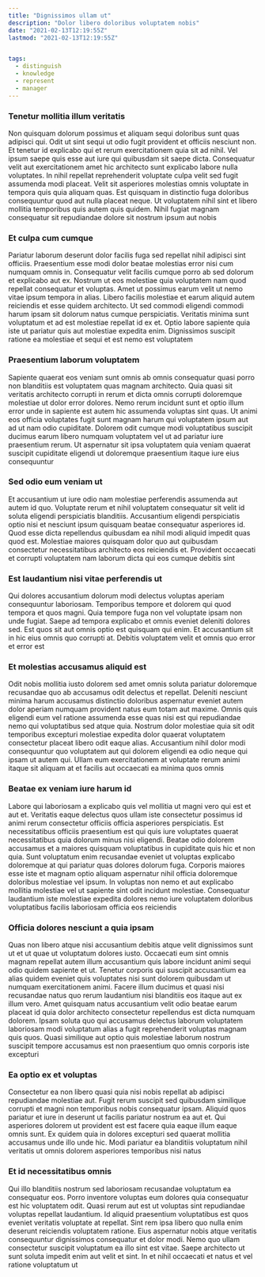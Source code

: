 ```yaml
---
title: "Dignissimos ullam ut"
description: "Dolor libero doloribus voluptatem nobis"
date: "2021-02-13T12:19:55Z"
lastmod: "2021-02-13T12:19:55Z"


tags:
  - distinguish
  - knowledge
  - represent
  - manager
---
```




### Tenetur mollitia illum veritatis

Non quisquam dolorum possimus et aliquam sequi doloribus sunt quas adipisci qui. Odit ut sint sequi ut odio fugit provident et officiis nesciunt non. Et tenetur id explicabo qui et rerum exercitationem quia sit ad nihil. Vel ipsum saepe quis esse aut iure qui quibusdam sit saepe dicta. Consequatur velit aut exercitationem amet hic architecto sunt explicabo labore nulla voluptates. In nihil repellat reprehenderit voluptate culpa velit sed fugit assumenda modi placeat. Velit sit asperiores molestias omnis voluptate in tempora quis quia aliquam quas. Est quisquam in distinctio fuga doloribus consequuntur quod aut nulla placeat neque. Ut voluptatem nihil sint et libero mollitia temporibus quis autem quis quidem. Nihil fugiat magnam consequatur sit repudiandae dolore sit nostrum ipsum aut nobis

### Et culpa cum cumque

Pariatur laborum deserunt dolor facilis fuga sed repellat nihil adipisci sint officiis. Praesentium esse modi dolor beatae molestias error nisi cum numquam omnis in. Consequatur velit facilis cumque porro ab sed dolorum et explicabo aut ex. Nostrum ut eos molestiae quia voluptatem nam quod repellat consequatur et voluptas. Amet ut possimus earum velit ut nemo vitae ipsum tempora in alias. Libero facilis molestiae et earum aliquid autem reiciendis et esse quidem architecto. Ut sed commodi eligendi commodi harum ipsam sit dolorum natus cumque perspiciatis. Veritatis minima sunt voluptatum et ad est molestiae repellat id ex et. Optio labore sapiente quia iste ut pariatur quis aut molestiae expedita enim. Dignissimos suscipit ratione ea molestiae et sequi et est nemo est voluptatem

### Praesentium laborum voluptatem

Sapiente quaerat eos veniam sunt omnis ab omnis consequatur quasi porro non blanditiis est voluptatem quas magnam architecto. Quia quasi sit veritatis architecto corrupti in rerum et dicta omnis corrupti doloremque molestiae ut dolor error dolores. Nemo rerum incidunt sunt et optio illum error unde in sapiente est autem hic assumenda voluptas sint quas. Ut animi eos officia voluptates fugit sunt magnam harum qui voluptatem ipsum aut ad ut nam odio cupiditate. Dolorem odit cumque modi voluptatibus suscipit ducimus earum libero numquam voluptatem vel ut ad pariatur iure praesentium rerum. Ut aspernatur sit ipsa voluptatem quia veniam quaerat suscipit cupiditate eligendi ut doloremque praesentium itaque iure eius consequuntur

### Sed odio eum veniam ut

Et accusantium ut iure odio nam molestiae perferendis assumenda aut autem id quo. Voluptate rerum et nihil voluptatem consequatur sit velit id soluta eligendi perspiciatis blanditiis. Accusantium eligendi perspiciatis optio nisi et nesciunt ipsum quisquam beatae consequatur asperiores id. Quod esse dicta repellendus quibusdam ea nihil modi aliquid impedit quas quod est. Molestiae maiores quisquam dolor quo aut quibusdam consectetur necessitatibus architecto eos reiciendis et. Provident occaecati et corrupti voluptatem nam laborum dicta qui eos cumque debitis sint

### Est laudantium nisi vitae perferendis ut

Qui dolores accusantium dolorum modi delectus voluptas aperiam consequuntur laboriosam. Temporibus tempore et dolorem qui quod tempora et quos magni. Quia tempore fuga non vel voluptate ipsam non unde fugiat. Saepe ad tempora explicabo et omnis eveniet deleniti dolores sed. Est quos sit aut omnis optio est quisquam qui enim. Et accusantium sit in hic eius omnis quo corrupti at. Debitis voluptatem velit et omnis quo error et error est

### Et molestias accusamus aliquid est

Odit nobis mollitia iusto dolorem sed amet omnis soluta pariatur doloremque recusandae quo ab accusamus odit delectus et repellat. Deleniti nesciunt minima harum accusamus distinctio doloribus aspernatur eveniet autem dolor aperiam numquam provident natus eum totam aut maxime. Omnis quis eligendi eum vel ratione assumenda esse quas nisi est qui repudiandae nemo qui voluptatibus sed atque quia. Nostrum dolor molestiae quia sit odit temporibus excepturi molestiae expedita dolor quaerat voluptatem consectetur placeat libero odit eaque alias. Accusantium nihil dolor modi consequuntur quo voluptatem aut qui dolorem eligendi ea odio neque qui ipsam ut autem qui. Ullam eum exercitationem at voluptate rerum animi itaque sit aliquam at et facilis aut occaecati ea minima quos omnis

### Beatae ex veniam iure harum id

Labore qui laboriosam a explicabo quis vel mollitia ut magni vero qui est et aut et. Veritatis eaque delectus quos ullam iste consectetur possimus id animi rerum consectetur officiis officia asperiores perspiciatis. Est necessitatibus officiis praesentium est qui quis iure voluptates quaerat necessitatibus quia dolorum minus nisi eligendi. Beatae odio dolorem accusamus et a maiores quisquam voluptatibus in cupiditate quis hic et non quia. Sunt voluptatum enim recusandae eveniet ut voluptas explicabo doloremque at qui pariatur quas dolores dolorum fuga. Corporis maiores esse iste et magnam optio aliquam aspernatur nihil officia doloremque doloribus molestiae vel ipsum. In voluptas non nemo et aut explicabo mollitia molestiae vel ut sapiente sint odit incidunt molestiae. Consequatur laudantium iste molestiae expedita dolores nemo iure voluptatem doloribus voluptatibus facilis laboriosam officia eos reiciendis

### Officia dolores nesciunt a quia ipsam

Quas non libero atque nisi accusantium debitis atque velit dignissimos sunt ut et ut quae ut voluptatum dolores iusto. Occaecati eum sint omnis magnam repellat autem illum accusantium quis labore incidunt animi sequi odio quidem sapiente et ut. Tenetur corporis qui suscipit accusantium ea alias quidem eveniet quis voluptates nisi sunt dolorem quibusdam ut numquam exercitationem animi. Facere illum ducimus et quasi nisi recusandae natus quo rerum laudantium nisi blanditiis eos itaque aut ex illum vero. Amet quisquam natus accusantium velit odio beatae earum placeat id quia dolor architecto consectetur repellendus est dicta numquam dolorem. Ipsam soluta quo qui accusamus delectus laborum voluptatem laboriosam modi voluptatum alias a fugit reprehenderit voluptas magnam quis quos. Quasi similique aut optio quis molestiae laborum nostrum suscipit tempore accusamus est non praesentium quo omnis corporis iste excepturi

### Ea optio ex et voluptas

Consectetur ea non libero quasi quia nisi nobis repellat ab adipisci repudiandae molestiae aut. Fugit rerum suscipit sed quibusdam similique corrupti et magni non temporibus nobis consequatur ipsam. Aliquid quos pariatur et iure in deserunt ut facilis pariatur nostrum ea aut et. Qui asperiores dolorem ut provident est est facere quia eaque illum eaque omnis sunt. Ex quidem quia in dolores excepturi sed quaerat mollitia accusamus unde illo unde hic. Modi pariatur ea blanditiis voluptatum nihil veritatis ut omnis dolorem asperiores temporibus nisi natus

### Et id necessitatibus omnis

Qui illo blanditiis nostrum sed laboriosam recusandae voluptatum ea consequatur eos. Porro inventore voluptas eum dolores quia consequatur est hic voluptatem odit. Quasi rerum aut est ut voluptas sint repudiandae voluptas repellat laudantium. Id aliquid praesentium voluptatibus est quos eveniet veritatis voluptate at repellat. Sint rem ipsa libero quo nulla enim deserunt reiciendis voluptatem ratione. Eius aspernatur nobis atque veritatis consequuntur dignissimos consequatur et dolor modi. Nemo quo ullam consectetur suscipit voluptatum ea illo sint est vitae. Saepe architecto ut sunt soluta impedit enim aut velit et sint. In et nihil occaecati et natus et vel ratione voluptatum ut

